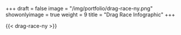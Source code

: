 +++
draft = false
image = "/img/portfolio/drag-race-ny.png"
showonlyimage = true
weight = 9
title = "Drag Race Infographic"
+++

{{< drag-race-ny >}}

<!-- maybe add tools here too>

<!-- add git repos eventually>
